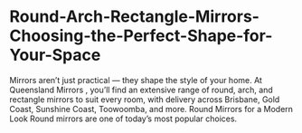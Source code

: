 # Round-Arch-Rectangle-Mirrors-Choosing-the-Perfect-Shape-for-Your-Space
Mirrors aren’t just practical — they shape the style of your home. At Queensland Mirrors , you’ll find an extensive range of round, arch, and rectangle mirrors to suit every room, with delivery across Brisbane, Gold Coast, Sunshine Coast, Toowoomba, and more.  Round Mirrors for a Modern Look  Round mirrors are one of today’s most popular choices. 
